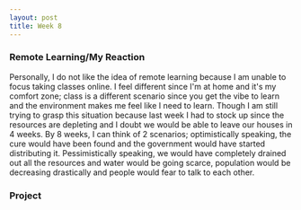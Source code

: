 ```yaml
---
layout: post
title: Week 8
---
```



### Remote Learning/My Reaction
Personally, I do not like the idea of remote learning because I am unable to focus taking classes online. I feel different since I'm at home and it's my comfort zone; class is a different scenario since you get the vibe to learn and the environment makes me feel like I need to learn. Though I am still trying to grasp this situation because last week I had to stock up since the resources are depleting and I doubt we would be able to leave our houses in 4 weeks. By 8 weeks, I can think of 2 scenarios; optimistically speaking, the cure would have been found and the government would have started distributing it. Pessimistically speaking, we would have completely drained out all the resources and water would be going scarce, population would be decreasing drastically and people would fear to talk to each other.

### Project

